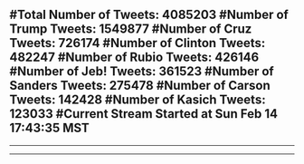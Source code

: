 #Total Number of Tweets: 4085203 
#Number of Trump Tweets: 1549877
#Number of Cruz Tweets: 726174
#Number of Clinton Tweets: 482247
#Number of Rubio Tweets: 426146
#Number of Jeb! Tweets: 361523
#Number of Sanders Tweets: 275478
#Number of Carson Tweets: 142428
#Number of Kasich Tweets: 123033
#Current Stream Started at Sun Feb 14 17:43:35 MST
---
---
---
